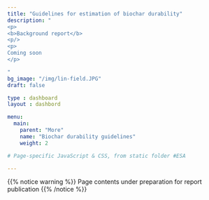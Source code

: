 ```yaml
---
title: "Guidelines for estimation of biochar durability"
description: "
<p>
<b>Background report</b>
<p/>
<p>
Coming soon
</p>

"
bg_image: "/img/lin-field.JPG"
draft: false

type : dashboard
layout : dashbord

menu:
  main:
    parent: "More"
    name: "Biochar durability guidelines"
    weight: 2

# Page-specific JavaScript & CSS, from static folder #ESA

---
```

<div class="col-md-12">
{{% notice warning %}}
Page contents under preparation for report publication 
{{% /notice %}}
</div>

<div class="col-md-8 text-left">
<div>